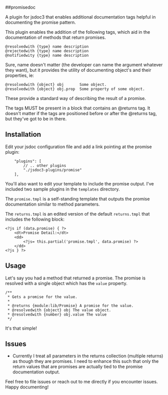 ##promisedoc

A plugin for jsdoc3 that enables additional documentation tags helpful in documenting the promise pattern.

This plugin enables the addition of the following tags, which aid in the documentation of methods that return promises.

```
@resolvedwith {type} name description
@rejectedwith {type} name description
@notifiedwity {type} name description
```

Sure, name doesn't matter (the developer can name the argument whatever they want), but it provides the utility of
documenting object's and their properties, ie:

```
@resolvedwith {object} obj       Some object.
@resolvedwith {object} obj.prop  Some property of some object.
```

These provide a standard way of describing the result of a promise.

The tags MUST be present in a block that contains an @returns tag.  It doesn't matter if the tags are positioned before
or after the @returns tag, but they've got to be in there.

## Installation

Edit your jsdoc configuration file and add a link pointing at the promise plugin:

```
    "plugins": [
        // .. other plugins
        "./jsdoc3-plugins/promise"
    ],

```

You'll also want to edit your template to include the promise output.  I've included two sample plugins in the `templates`
directory.

The `promise.tmpl` is a self-standing template that outputs the promise documentation similar to method parameters.

The `returns.tmpl` is an edited version of the default `returns.tmpl` that includes the following block:

```
<?js if (data.promise) { ?>
    <dt>Promise Detail:</dt>
	<dd>
	    <?js= this.partial('promise.tmpl', data.promise) ?>
	</dd>
<?js } ?>
```

## Usage

Let's say you had a method that returned a promise.  The promise is resolved with a single object which has the `value`
property.

```
/**
 * Gets a promise for the value.
 *
 * @returns {module:lib/Promise} A promise for the value.
 * @resolvedwith {object} obj The value object.
 * @resolvedwith {number} obj.value The value
 */
 ```

 It's that simple!

## Issues

 * Currently I treat all parameters in the returns collection (multiple returns) as though they are promises.  I need
to enhance this such that only the return values that are promises are actually tied to the promise documentation output.

Feel free to file issues or reach out to me directly if you encounter issues.  Happy documenting!
